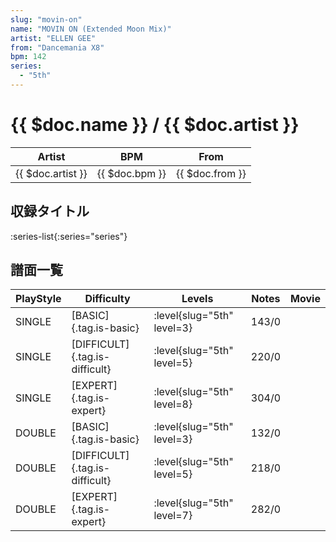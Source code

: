 ```yaml
---
slug: "movin-on"
name: "MOVIN ON (Extended Moon Mix)"
artist: "ELLEN GEE"
from: "Dancemania X8"
bpm: 142
series:
  - "5th"
---
```


# {{ $doc.name }} / {{ $doc.artist }}

|Artist|BPM|From|
|------|---|----|
|{{ $doc.artist }}|{{ $doc.bpm }}|{{ $doc.from }}|

## 収録タイトル

:series-list{:series="series"}

## 譜面一覧

|PlayStyle|Difficulty|Levels|Notes|Movie|
|---------|----------|------|-----|-----|
|SINGLE|[BASIC]{.tag.is-basic}|:level{slug="5th" level=3}|143/0||
|SINGLE|[DIFFICULT]{.tag.is-difficult}|:level{slug="5th" level=5}|220/0||
|SINGLE|[EXPERT]{.tag.is-expert}|:level{slug="5th" level=8}|304/0||
|DOUBLE|[BASIC]{.tag.is-basic}|:level{slug="5th" level=3}|132/0||
|DOUBLE|[DIFFICULT]{.tag.is-difficult}|:level{slug="5th" level=5}|218/0||
|DOUBLE|[EXPERT]{.tag.is-expert}|:level{slug="5th" level=7}|282/0||
